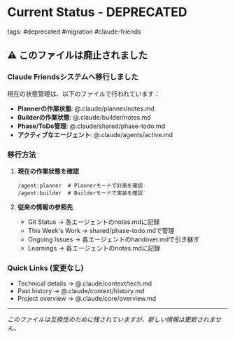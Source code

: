 # Current Status - DEPRECATED
tags: #deprecated #migration #claude-friends

## ⚠️ このファイルは廃止されました

### Claude Friendsシステムへ移行しました

現在の状態管理は、以下のファイルで行われています：

- **Plannerの作業状態**: @.claude/planner/notes.md
- **Builderの作業状態**: @.claude/builder/notes.md
- **Phase/ToDo管理**: @.claude/shared/phase-todo.md
- **アクティブなエージェント**: @.claude/agents/active.md

### 移行方法

1. **現在の作業状態を確認**
   ```
   /agent:planner  # Plannerモードで計画を確認
   /agent:builder  # Builderモードで実装を確認
   ```

2. **従来の情報の参照先**
   - Git Status → 各エージェントのnotes.mdに記録
   - This Week's Work → shared/phase-todo.mdで管理
   - Ongoing Issues → 各エージェントのhandover.mdで引き継ぎ
   - Learnings → 各エージェントのnotes.mdに記録

### Quick Links (変更なし)
- Technical details → @.claude/context/tech.md
- Past history → @.claude/context/history.md
- Project overview → @.claude/core/overview.md

---
*このファイルは互換性のために残されていますが、新しい情報は更新されません。*
